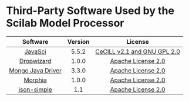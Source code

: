 # Third-Party Software Used by the Scilab Model Processor

|Software|Version|License
|:----:|:----:|:----:|
|[JavaSci](https://github.com/scilab/scilab)|5.5.2|[CeCILL v2.1 and GNU GPL 2.0](https://github.com/scilab/scilab/blob/master/scilab/COPYING)|
|[Dropwizard](https://github.com/dropwizard/dropwizard)|1.0.0|[Apache License 2.0](https://github.com/dropwizard/dropwizard/blob/release/2.1.x/LICENSE)|
|[Mongo Java Driver](https://github.com/mongodb/mongo-java-driver)|3.3.0|[Apache License 2.0](https://github.com/mongodb/mongo-java-driver/blob/master/LICENSE.txt)|
|[Morphia](https://github.com/MorphiaOrg/morphia)|1.0.0|[Apache License 2.0](https://github.com/MorphiaOrg/morphia/blob/master/LICENSE)|
|[json-simple](https://code.google.com/archive/p/json-simple/)|1.1|[Apache License 2.0](https://github.com/fangyidong/json-simple/blob/master/LICENSE.txt)|

